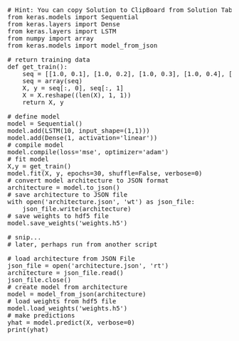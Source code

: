 <pre class="file" data-target="clipboard">
# Hint: You can copy Solution to ClipBoard from Solution Tab in Step 3
from keras.models import Sequential
from keras.layers import Dense
from keras.layers import LSTM
from numpy import array
from keras.models import model_from_json

# return training data
def get_train():
    seq = [[1.0, 0.1], [1.0, 0.2], [1.0, 0.3], [1.0, 0.4], [1.0, 0.5]]
    seq = array(seq)
    X, y = seq[:, 0], seq[:, 1]
    X = X.reshape((len(X), 1, 1))
    return X, y

# define model
model = Sequential()
model.add(LSTM(10, input_shape=(1,1)))
model.add(Dense(1, activation='linear'))
# compile model
model.compile(loss='mse', optimizer='adam')
# fit model
X,y = get_train()
model.fit(X, y, epochs=30, shuffle=False, verbose=0)
# convert model architecture to JSON format
architecture = model.to_json()
# save architecture to JSON file
with open('architecture.json', 'wt') as json_file:
    json_file.write(architecture)
# save weights to hdf5 file
model.save_weights('weights.h5')

# snip...
# later, perhaps run from another script

# load architecture from JSON File
json_file = open('architecture.json', 'rt')
architecture = json_file.read()
json_file.close()
# create model from architecture
model = model_from_json(architecture)
# load weights from hdf5 file
model.load_weights('weights.h5')
# make predictions
yhat = model.predict(X, verbose=0)
print(yhat)


</pre>
